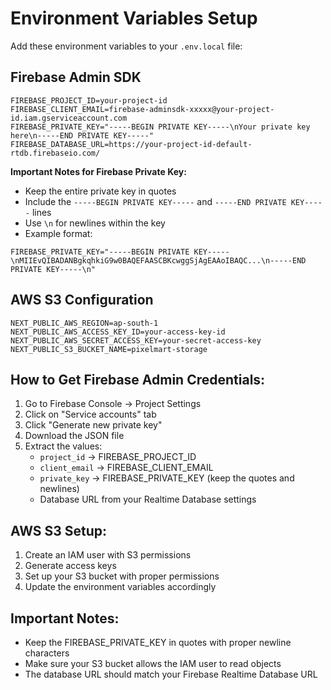 # Environment Variables Setup

Add these environment variables to your `.env.local` file:

## Firebase Admin SDK
```env
FIREBASE_PROJECT_ID=your-project-id
FIREBASE_CLIENT_EMAIL=firebase-adminsdk-xxxxx@your-project-id.iam.gserviceaccount.com
FIREBASE_PRIVATE_KEY="-----BEGIN PRIVATE KEY-----\nYour private key here\n-----END PRIVATE KEY-----"
FIREBASE_DATABASE_URL=https://your-project-id-default-rtdb.firebaseio.com/
```

**Important Notes for Firebase Private Key:**
- Keep the entire private key in quotes
- Include the `-----BEGIN PRIVATE KEY-----` and `-----END PRIVATE KEY-----` lines
- Use `\n` for newlines within the key
- Example format:
```env
FIREBASE_PRIVATE_KEY="-----BEGIN PRIVATE KEY-----\nMIIEvQIBADANBgkqhkiG9w0BAQEFAASCBKcwggSjAgEAAoIBAQC...\n-----END PRIVATE KEY-----\n"
```

## AWS S3 Configuration
```env
NEXT_PUBLIC_AWS_REGION=ap-south-1
NEXT_PUBLIC_AWS_ACCESS_KEY_ID=your-access-key-id
NEXT_PUBLIC_AWS_SECRET_ACCESS_KEY=your-secret-access-key
NEXT_PUBLIC_S3_BUCKET_NAME=pixelmart-storage
```

## How to Get Firebase Admin Credentials:

1. Go to Firebase Console → Project Settings
2. Click on "Service accounts" tab
3. Click "Generate new private key"
4. Download the JSON file
5. Extract the values:
   - `project_id` → FIREBASE_PROJECT_ID
   - `client_email` → FIREBASE_CLIENT_EMAIL
   - `private_key` → FIREBASE_PRIVATE_KEY (keep the quotes and newlines)
   - Database URL from your Realtime Database settings

## AWS S3 Setup:

1. Create an IAM user with S3 permissions
2. Generate access keys
3. Set up your S3 bucket with proper permissions
4. Update the environment variables accordingly

## Important Notes:

- Keep the FIREBASE_PRIVATE_KEY in quotes with proper newline characters
- Make sure your S3 bucket allows the IAM user to read objects
- The database URL should match your Firebase Realtime Database URL
